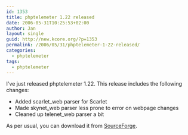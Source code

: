 ```yaml
---
id: 1353
title: phptelemeter 1.22 released
date: 2006-05-31T10:25:53+02:00
author: Jan
layout: single
guid: http://new.kcore.org/?p=1353
permalink: /2006/05/31/phptelemeter-1-22-released/
categories:
  - phptelemeter
tags:
  - phptelemeter
---
```

I've just released phptelemeter 1.22. This release includes the following changes:

  * Added scarlet_web parser for Scarlet
  * Made skynet_web parser less prone to error on webpage changes
  * Cleaned up telenet_web parser a bit

As per usual, you can download it from <a href="http://sourceforge.net/projects/phptelemeter" target="_blank">SourceForge</a>.